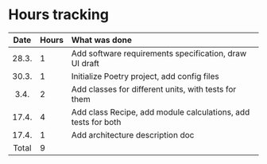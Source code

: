 # Hours tracking

| Date | Hours | What was done  |
| :----:|:-----| :-----|
| 28.3. | 1    | Add software requirements specification, draw UI draft |
| 30.3. | 1    | Initialize Poetry project, add config files |
| 3.4.  | 2    | Add classes for different units, with tests for them
| 17.4. | 4    | Add class Recipe, add module calculations, add tests for both |
| 17.4. | 1    | Add architecture description doc
| Total   | 9  | | 

